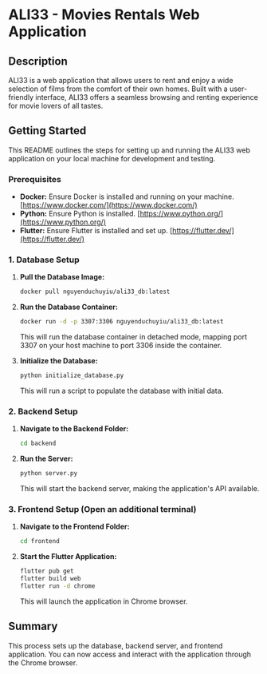 # ALI33 - Movies Rentals Web Application

## Description

ALI33 is a web application that allows users to rent and enjoy a wide selection of films from the comfort of their own homes. Built with a user-friendly interface, ALI33 offers a seamless browsing and renting experience for movie lovers of all tastes.

## Getting Started

This README outlines the steps for setting up and running the ALI33 web application on your local machine for development and testing.

### Prerequisites

* **Docker:** Ensure Docker is installed and running on your machine. [https://www.docker.com/](https://www.docker.com/)
* **Python:** Ensure Python is installed. [https://www.python.org/](https://www.python.org/)
* **Flutter:** Ensure Flutter is installed and set up. [https://flutter.dev/](https://flutter.dev/)

### 1. Database Setup

1.  **Pull the Database Image:**
    ```bash
    docker pull nguyenduchuyiu/ali33_db:latest
    ```

2.  **Run the Database Container:**
    ```bash
    docker run -d -p 3307:3306 nguyenduchuyiu/ali33_db:latest
    ```
    This will run the database container in detached mode, mapping port 3307 on your host machine to port 3306 inside the container.

3.  **Initialize the Database:**
    ```bash
    python initialize_database.py
    ```
    This will run a script to populate the database with initial data.

### 2. Backend Setup 

1.  **Navigate to the Backend Folder:**
    ```bash
    cd backend
    ```

2.  **Run the Server:**
    ```bash
    python server.py
    ```
    This will start the backend server, making the application's API available.

### 3. Frontend Setup (Open an additional terminal)

1.  **Navigate to the Frontend Folder:**
    ```bash
    cd frontend
    ```

2.  **Start the Flutter Application:**
    ```bash
    flutter pub get
    flutter build web
    flutter run -d chrome
    ```
    This will launch the application in Chrome browser.

## Summary

This process sets up the database, backend server, and frontend application. You can now access and interact with the application through the Chrome browser.